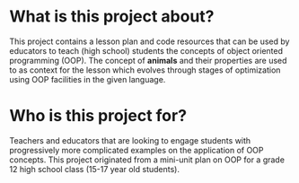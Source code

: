 # What is this project about?
This project contains a lesson plan and code resources that can be used by educators to teach (high school) students the concepts of object oriented programming (OOP).  The concept of **animals** and their properties are used to as context for the lesson which evolves through stages of optimization using OOP facilities in the given language.

# Who is this project for?
Teachers and educators that are looking to engage students with progressively more complicated examples on the application of OOP concepts.  This project originated from a mini-unit plan on OOP for a grade 12 high school class (15-17 year old students).